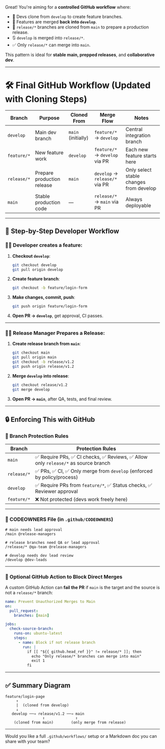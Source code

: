 Great! You're aiming for a **controlled GitHub workflow** where:

* 🧪 Devs clone from `develop` to create feature branches.
* 🔄 Features are merged **back into `develop`**.
* 🚀 `release/*` branches are cloned from `main` to prepare a production release.
* 🔃 `develop` is merged into `release/*`.
* ✅ Only `release/*` can merge into `main`.

This pattern is ideal for **stable main, prepped releases**, and **collaborative dev**.

---

# 🛠️ Final GitHub Workflow (Updated with Cloning Steps)

| Branch      | Purpose                    | Cloned From        | Merge Flow                     | Notes                                   |
| ----------- | -------------------------- | ------------------ | ------------------------------ | --------------------------------------- |
| `develop`   | Main dev branch            | `main` (initially) | `feature/*` → `develop`        | Central integration branch              |
| `feature/*` | New feature work           | `develop`          | `feature/*` → `develop` via PR | Each new feature starts here            |
| `release/*` | Prepare production release | `main`             | `develop` → `release/*` via PR | Only select stable changes from develop |
| `main`      | Stable production code     | —                  | `release/*` → `main` via PR    | Always deployable                       |

---

## 🔁 Step-by-Step Developer Workflow

### 🧑‍💻 Developer creates a feature:

1. **Checkout `develop`**:

   ```bash
   git checkout develop
   git pull origin develop
   ```

2. **Create feature branch**:

   ```bash
   git checkout -b feature/login-form
   ```

3. **Make changes, commit, push**:

   ```bash
   git push origin feature/login-form
   ```

4. **Open PR → `develop`**, get approval, CI passes.

---

### 👨‍🔧 Release Manager Prepares a Release:

1. **Create release branch from `main`**:

   ```bash
   git checkout main
   git pull origin main
   git checkout -b release/v1.2
   git push origin release/v1.2
   ```

2. **Merge `develop` into release**:

   ```bash
   git checkout release/v1.2
   git merge develop
   ```

3. **Open PR → `main`**, after QA, tests, and final review.

---

## 🔒 Enforcing This with GitHub

### 🔐 Branch Protection Rules

| Branch      | Protection Rules                                                                 |
| ----------- | -------------------------------------------------------------------------------- |
| `main`      | ✅ Require PRs, ✅ CI checks, ✅ Reviews, ✅ Allow only `release/*` as source branch |
| `release/*` | ✅ PRs, ✅ CI, ✅ Only merge from `develop` (enforced by policy/process)            |
| `develop`   | ✅ Require PRs from `feature/*`, ✅ Status checks, ✅ Reviewer approval             |
| `feature/*` | ❌ Not protected (devs work freely here)                                          |

---

### 🧾 CODEOWNERS File (in `.github/CODEOWNERS`)

```plaintext
# main needs lead approval
/main @release-managers

# release branches need QA or lead approval
/release/* @qa-team @release-managers

# develop needs dev lead review
/develop @dev-leads
```

---

### 🧪 Optional GitHub Action to Block Direct Merges

A custom GitHub Action can **fail the PR** if `main` is the target and the source is not a `release/*` branch:

```yaml
name: Prevent Unauthorized Merges to Main
on:
  pull_request:
    branches: [main]

jobs:
  check-source-branch:
    runs-on: ubuntu-latest
    steps:
      - name: Block if not release branch
        run: |
          if [[ "${{ github.head_ref }}" != release/* ]]; then
            echo "Only release/* branches can merge into main"
            exit 1
          fi
```

---

## ✅ Summary Diagram

```plaintext
feature/login-page
     ↑
     |  (cloned from develop)
     ↓
   develop ──→ release/v1.2 ──→ main
                 ↑              ↑
    (cloned from main)        (only merge from release)
```

---

Would you like a full `.github/workflows/` setup or a Markdown doc you can share with your team?
